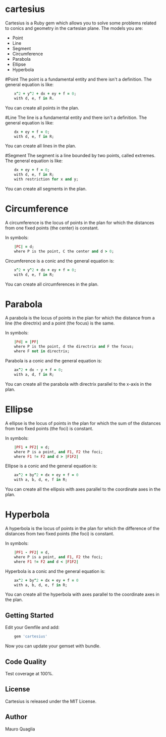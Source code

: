 # cartesius
Cartesius is a Ruby gem which allows you to solve some problems related to conics and geometry in the cartesian plane.
The models you are:
* Point
* Line
* Segment
* Circumference
* Parabola
* Ellipse
* Hyperbola

#Point
The point is a fundamental entity and there isn't a definition. 
The general equation is like:
```ruby 
    x^2 + y^2 + dx + ey + f = 0; 
    with d, e, f in R.
```
You can create all points in the plan.

#Line
The line is a fundamental entity and there isn't a definition. 
The general equation is like:
```ruby 
    dx + ey + f = 0;
    with d, e, f in R;
```
You can create all lines in the plan.

#Segment
The segment is a line bounded by two points, called extremes. 
The general equation is like:
```ruby 
    dx + ey + f = 0;
    with d, e, f in R;
    with restriction for x and y;
```
You can create all segments in the plan.

# Circumference
A circumference is the locus of points in the plan for which the distances from one fixed points (the center) is constant.

In symbols:
```ruby   
    |PC| = d;
    where P is the point, C the center and d > 0;
```

Circumference is a conic and the general equation is:
```ruby 
    x^2 + y^2 + dx + ey + f = 0;
    with d, e, f in R;
```

You can create all circumferences in the plan.

# Parabola
A parabola is the locus of points in the plan for which the distance from a line (the directrix) and a point (the focus) is the same.

In symbols:
```ruby   
    |Pd| = |PF|
    where P is the point, d the directrix and F the focus;
    where F not in directrix;
```

Parabola is a conic and the general equation is:
```ruby 
    ax^2 + dx - y + f = 0;
    with a, d, f in R;
```
You can create all the parabola with directrix parallel to the x-axis in the plan.


# Ellipse
A ellipse is the locus of points in the plan for which the sum of the distances from two fixed points (the foci) is constant.

In symbols:
```ruby   
    |PF1 + PF2| = d;
    where P is a point, and F1, F2 the foci;
    where F1 != F2 and d > |F1F2|
```

Ellipse is a conic and the general equation is:
```ruby 
    ax^2 + by^2 + dx + ey + f = 0
    with a, b, d, e, f in R;
```

You can create all the ellipsis with axes parallel to the coordinate axes in the plan.


# Hyperbola
A hyperbola is the locus of points in the plan for which the difference of the distances from two fixed points (the foci) is constant.

In symbols:
```ruby  
    |PF1 - PF2| = d, 
    where P is a point, and F1, F2 the foci;
    where F1 != F2 and d < |F1F2|
```

Hyperbola is a conic and the general equation is:
```ruby 
    ax^2 + by^2 + dx + ey + f = 0
    with a, b, d, e, f in R;
```

You can create all the hyperbola with axes parallel to the coordinate axes in the plan. 


## Getting Started
Edit your Gemfile and add:
```ruby 
    gem 'cartesius'
```
Now you can update your gemset with bundle.

## Code Quality
Test coverage at 100%.

## License
Cartesius is released under the MIT License.

## Author
Mauro Quaglia


    

